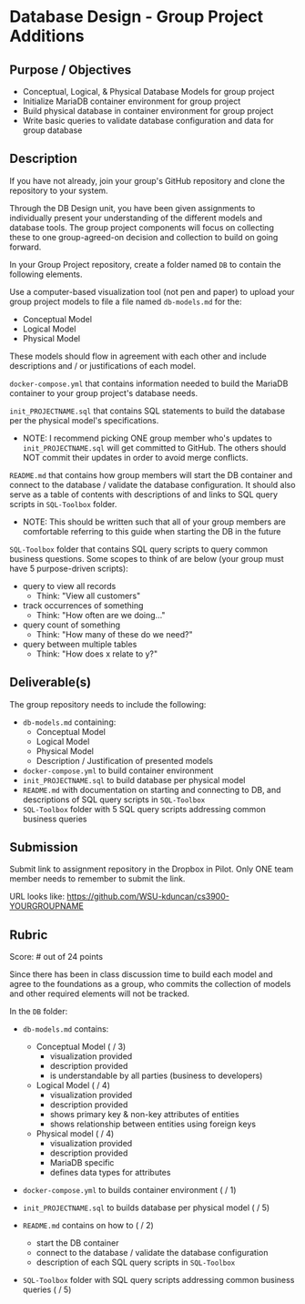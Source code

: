 # Database Design - Group Project Additions

## Purpose / Objectives

- Conceptual, Logical, & Physical Database Models for group project
- Initialize MariaDB container environment for group project
- Build physical database in container environment for group project
- Write basic queries to validate database configuration and data for group database

## Description

If you have not already, join your group's GitHub repository and clone the repository to your system.

Through the DB Design unit, you have been given assignments to individually present your understanding of the different models and database tools.  The group project components will focus on collecting these to one group-agreed-on decision and collection to build on going forward.

In your Group Project repository, create a folder named `DB` to contain the following elements.

Use a computer-based visualization tool (not pen and paper) to upload your group project models to file a file named `db-models.md` for the:
- Conceptual Model
- Logical Model
- Physical Model

These models should flow in agreement with each other and include descriptions and / or justifications of each model.

`docker-compose.yml` that contains information needed to build the MariaDB container to your group project's database needs.

`init_PROJECTNAME.sql` that contains SQL statements to build the database per the physical model's specifications.
- NOTE: I recommend picking ONE group member who's updates to `init_PROJECTNAME.sql` will get committed to GitHub.  The others should NOT commit their updates in order to avoid merge conflicts.

`README.md` that contains how group members will start the DB container and connect to the database / validate the database configuration.  It should also serve as a table of contents with descriptions of and links to SQL query scripts in `SQL-Toolbox` folder.
- NOTE: This should be written such that all of your group members are comfortable referring to this guide when starting the DB in the future

`SQL-Toolbox` folder that contains SQL query scripts to query common business questions.  Some scopes to think of are below (your group must have 5 purpose-driven scripts): 
- query to view all records
    - Think: "View all customers"
- track occurrences of something
    - Think: "How often are we doing..."
- query count of something
    - Think: "How many of these do we need?"
- query between multiple tables
    - Think: "How does x relate to y?"

## Deliverable(s)

The group repository needs to include the following:
- `db-models.md` containing:
    - Conceptual Model
    - Logical Model
    - Physical Model
    - Description / Justification of presented models
- `docker-compose.yml` to build container environment
- `init_PROJECTNAME.sql` to build database per physical model
- `README.md` with documentation on starting and connecting to DB, and descriptions of SQL query scripts in `SQL-Toolbox`
- `SQL-Toolbox` folder with 5 SQL query scripts addressing common business queries

## Submission

Submit link to assignment repository in the Dropbox in Pilot.  Only ONE team member needs to remember to submit the link.

URL looks like: https://github.com/WSU-kduncan/cs3900-YOURGROUPNAME

## Rubric

Score: # out of 24 points

Since there has been in class discussion time to build each model and agree to the foundations as a group, who commits the collection of models and other required elements will not be tracked.

In the `DB` folder:

- `db-models.md` contains:
    - Conceptual Model ( / 3)
        - visualization provided
        - description provided
        - is understandable by all parties (business to developers)
    - Logical Model ( / 4)
        - visualization provided
        - description provided
        - shows primary key & non-key attributes of entities
        - shows relationship between entities using foreign keys
    - Physical model ( / 4)
        - visualization provided
        - description provided
        - MariaDB specific
        - defines data types for attributes

- `docker-compose.yml` to builds container environment ( / 1)
- `init_PROJECTNAME.sql` to builds database per physical model ( / 5)
- `README.md` contains on how to ( / 2)
    - start the DB container
    - connect to the database / validate the database configuration
    - description of each SQL query scripts in `SQL-Toolbox`
- `SQL-Toolbox` folder with SQL query scripts addressing common business queries ( / 5)


